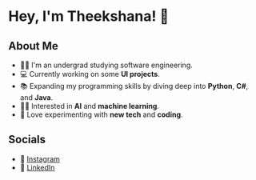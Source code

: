 # Hey, I'm Theekshana! 👋

## About Me
- 👨‍🎓 I'm an undergrad studying software engineering.
- 💻 Currently working on some **UI projects**.
- 📚 Expanding my programming skills by diving deep into **Python**, **C#**, and **Java**.
- 🧑‍💼 Interested in **AI** and **machine learning**.
- 🎨 Love experimenting with **new tech** and **coding**.

## Socials
- 📸 [Instagram](https://www.instagram.com/theek.aka)
- 💼 [LinkedIn](https://www.linkedin.com/in/theek)
